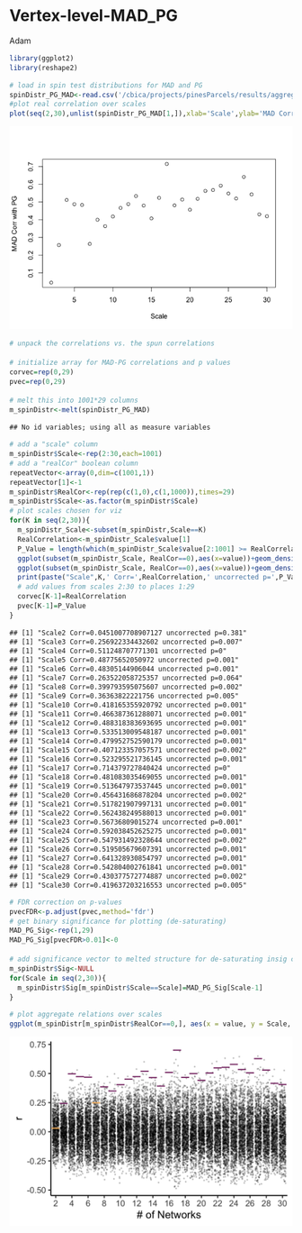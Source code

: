 Vertex-level-MAD\_PG
================
Adam

``` r
library(ggplot2)
library(reshape2)
```

``` r
# load in spin test distributions for MAD and PG
spinDistr_PG_MAD<-read.csv('/cbica/projects/pinesParcels/results/aggregated_data/SpinTestDistrs_MAD_PG1.csv')
#plot real correlation over scales
plot(seq(2,30),unlist(spinDistr_PG_MAD[1,]),xlab='Scale',ylab='MAD Corr with PG')
```

![](Vertex-level-MAD_PG_files/figure-markdown_github/unnamed-chunk-2-1.png)

``` r
# unpack the correlations vs. the spun correlations

# initialize array for MAD-PG correlations and p values
corvec=rep(0,29)
pvec=rep(0,29)

# melt this into 1001*29 columns 
m_spinDistr<-melt(spinDistr_PG_MAD)
```

    ## No id variables; using all as measure variables

``` r
# add a "scale" column
m_spinDistr$Scale<-rep(2:30,each=1001)
# add a "realCor" boolean column
repeatVector<-array(0,dim=c(1001,1))
repeatVector[1]<-1
m_spinDistr$RealCor<-rep(rep(c(1,0),c(1,1000)),times=29)
m_spinDistr$Scale<-as.factor(m_spinDistr$Scale)
# plot scales chosen for viz
for(K in seq(2,30)){
  m_spinDistr_Scale<-subset(m_spinDistr,Scale==K)
  RealCorrelation<-m_spinDistr_Scale$value[1]
  P_Value = length(which(m_spinDistr_Scale$value[2:1001] >= RealCorrelation)) / 1000;
  ggplot(subset(m_spinDistr_Scale, RealCor==0),aes(x=value))+geom_density()+geom_point(data = m_spinDistr_Scale[1,],aes(y=0),size=7,color='#BC3754')+theme_classic(base_size=40)+ylab('')+xlab(expression(rho))+guides(y="none")
  ggplot(subset(m_spinDistr_Scale, RealCor==0),aes(x=value))+geom_density(size=1.5)+geom_vline(xintercept =  RealCorrelation,size=2,color='#BC3754')+theme_classic(base_size=40)+ylab('')+xlab('r')+guides(y="none")
  print(paste("Scale",K,' Corr=',RealCorrelation,' uncorrected p=',P_Value,sep=''))
  # add values from scales 2:30 to places 1:29
  corvec[K-1]=RealCorrelation
  pvec[K-1]=P_Value
}
```

    ## [1] "Scale2 Corr=0.0451007708907127 uncorrected p=0.381"
    ## [1] "Scale3 Corr=0.256922334432602 uncorrected p=0.007"
    ## [1] "Scale4 Corr=0.511248707771301 uncorrected p=0"
    ## [1] "Scale5 Corr=0.48775652050972 uncorrected p=0.001"
    ## [1] "Scale6 Corr=0.48305144906044 uncorrected p=0.001"
    ## [1] "Scale7 Corr=0.263522058725357 uncorrected p=0.064"
    ## [1] "Scale8 Corr=0.399793595075607 uncorrected p=0.002"
    ## [1] "Scale9 Corr=0.36363822221756 uncorrected p=0.005"
    ## [1] "Scale10 Corr=0.418165355920792 uncorrected p=0.001"
    ## [1] "Scale11 Corr=0.466387361288071 uncorrected p=0.001"
    ## [1] "Scale12 Corr=0.488318383693695 uncorrected p=0.001"
    ## [1] "Scale13 Corr=0.533513009548187 uncorrected p=0.001"
    ## [1] "Scale14 Corr=0.479952752590179 uncorrected p=0.001"
    ## [1] "Scale15 Corr=0.407123357057571 uncorrected p=0.002"
    ## [1] "Scale16 Corr=0.523295521736145 uncorrected p=0.001"
    ## [1] "Scale17 Corr=0.714379727840424 uncorrected p=0"
    ## [1] "Scale18 Corr=0.481083035469055 uncorrected p=0.001"
    ## [1] "Scale19 Corr=0.513647973537445 uncorrected p=0.001"
    ## [1] "Scale20 Corr=0.456431686878204 uncorrected p=0.002"
    ## [1] "Scale21 Corr=0.517821907997131 uncorrected p=0.001"
    ## [1] "Scale22 Corr=0.562438249588013 uncorrected p=0.001"
    ## [1] "Scale23 Corr=0.56736809015274 uncorrected p=0.001"
    ## [1] "Scale24 Corr=0.592038452625275 uncorrected p=0.001"
    ## [1] "Scale25 Corr=0.547931492328644 uncorrected p=0.002"
    ## [1] "Scale26 Corr=0.519505679607391 uncorrected p=0.001"
    ## [1] "Scale27 Corr=0.641328930854797 uncorrected p=0.001"
    ## [1] "Scale28 Corr=0.542804002761841 uncorrected p=0.001"
    ## [1] "Scale29 Corr=0.430377572774887 uncorrected p=0.002"
    ## [1] "Scale30 Corr=0.419637203216553 uncorrected p=0.005"

``` r
# FDR correction on p-values
pvecFDR<-p.adjust(pvec,method='fdr')
# get binary significance for plotting (de-saturating)
MAD_PG_Sig<-rep(1,29)
MAD_PG_Sig[pvecFDR>0.01]<-0

# add significance vector to melted structure for de-saturating insig correlation values
m_spinDistr$Sig<-NULL
for(Scale in seq(2,30)){
  m_spinDistr$Sig[m_spinDistr$Scale==Scale]=MAD_PG_Sig[Scale-1]
}
```

``` r
# plot aggregate relations over scales
ggplot(m_spinDistr[m_spinDistr$RealCor==0,], aes(x = value, y = Scale, group = Scale))+xlab('r') + geom_jitter(size = 2,alpha=.25) +geom_text(data=m_spinDistr[m_spinDistr$RealCor==1,],aes(x=value,y=Scale,color=factor(Sig)),size=21,label="\u2015",family="Arial Unicode MS")+scale_color_manual(values=c('#FCBB65','#842F6E'))+theme_classic(base_size = 40)+coord_flip()+theme(legend.position = "none")+ylab('# of Networks')+scale_y_discrete(breaks=seq(2,30,by=2))
```

![](Vertex-level-MAD_PG_files/figure-markdown_github/unnamed-chunk-4-1.png)
